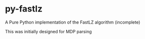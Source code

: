 # py-fastlz

A Pure Python implementation of the FastLZ algorithm (incomplete)

This was initially designed for MDP parsing
